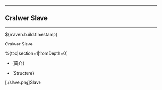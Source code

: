   ---
  Cralwer Slave
  ---
  ---
  ${maven.build.timestamp}

Cralwer Slave 
  
%{toc|section=1|fromDepth=0}  

* {简介}



* {Structure}

[./slave.png]Slave